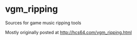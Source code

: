 vgm_ripping
===========

Sources for game music ripping tools

Mostly originally posted at http://hcs64.com/vgm_ripping.html
